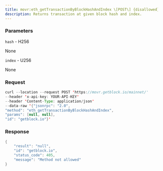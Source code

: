 ```yaml
---
title: movr:eth_getTransactionByBlockHashAndIndex \[POST\] {disallowed}
description: Returns transaction at given block hash and index.
---
```


### Parameters


`hash` - H256

None

`index` - U256

None

### Request

``` java
curl --location --request POST 'https://movr.getblock.io/mainnet/' 
--header 'x-api-key: YOUR-API-KEY' 
--header 'Content-Type: application/json' 
--data-raw '{"jsonrpc": "2.0",
"method": "eth_getTransactionByBlockHashAndIndex",
"params": [null, null],
"id": "getblock.io"}'
```

###  Response

``` java
{
    "result": "null",
    "id": "getblock.io",
    "status_code": 405,
    "message": "Method not allowed"
}
```

